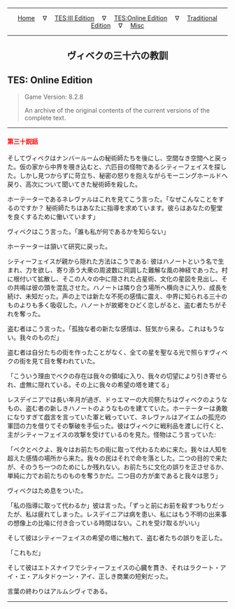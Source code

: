 
---

<!-- Jekyll Page Links -->

<center>
<a href="../../../../index.html">Home</a>
&emsp;&nabla;&emsp;
<a href="../../../index-tes3.html">TES:III Edition</a>
&emsp;&nabla;&emsp;
<a href="../../../index-teso.html">TES:Online Edition</a>
&emsp;&nabla;&emsp;
<a href="../../../index-traditional.html">Traditional Edition</a>
&emsp;&nabla;&emsp;
<a href="../../../index-misc.html">Misc</a>
</center>

<!-- Markdown Body Below: -->

---

<center>
<h2><span style="font-family:Georgia">ヴィベクの三十六の教訓</span></h2>
</center>

## TES: Online Edition

> Game Version: 8.2.8
>
> An archive of the original contents of the current versions of the complete text.

---

#### <span style="color:red">第三十説話</span>

そしてヴィベクはナンバールームの秘術師たちを後にし、空間なき空間へと戻った。仮の家から中界を覗き込むと、六匹目の怪物であるシティーフェイスを探した。しかし見つからずに苛立ち、秘密の怒りを抱えながらモーニングホールドへ戻り、高次について聞いてきた秘術師を殺した。

ホーテーターであるネレヴァルはこれを見てこう言った。「なぜこんなことをするのですか？ 秘術師たちはあなたに指導を求めています。彼らはあなたの聖堂を良くするために働いています」

ヴィベクはこう言った。「誰も私が何であるかを知らない」

ホーテーターは頷いて研究に戻った。

シティーフェイスが親から隠れた方法はこうである: 彼はハノートという名で生まれ、力を欲し、寄り添う大衆の周波数に同調した難解な風の神経であった。村に根付いて拡散し、そこの人々の中に隠された占星術、文化の星図を見出し、その共鳴は彼の頭を混乱させた。ハノートは隣り合う場所へ横向きに入り、成長を続け、未知だった。声の上では新たな不死の感情に震え、中界に知られる三十のものよりも多く吸収した。ハノートが故郷をひどく恋しがると、盗む者たちがそれを奪った。

盗む者はこう言った。「孤独な者の新たな感情は、狂気から来る。これはもうない。我々のものだ」

盗む者は自分たちの街を作ったことがなく、全ての星を聖なる光で照らすヴィベクの街を見て目を奪われていた。

「こういう理由でベクの存在は我々の領域に入り、我々の切望により引き寄せられ、虚無に隠れている。その上に我々の希望の塔を建てる」

レスデイニアでは長い年月が過ぎ、ドゥエマーの大司祭たちはヴィベクのようなもの、盗む者の新しきハノートのようなものを建てていた。ホーテーターは勇敢になりすぎて戯言を言っていた軍と戦っていて、ネレヴァルはアイエムの孤児の軍団の力を借りてその撃破を手伝った。彼はヴィベクに戦利品を渡しに行くと、主がシティーフェイスの攻撃を受けているのを見た。怪物はこう言っていた:

「ベクとベクよ、我々はお前たちの街に取って代わるために来た。我々は人知を超えた感情の場所から来た。我々の民はそれで命を落とした。二つの目的で来たが、そのうち一つのためにしか残れない。お前たちに文化の誤りを正させるか、単純に力でお前たちのものを奪うかだ。二つ目の方が楽であると我々は思う」

ヴィベクはため息をついた。

「私の指導に取って代わるか」彼は言った。「ずっと前にお前を殺すつもりだったが、私は疲れてしまった。レスデイニアは病を患い、私にはもう不明の出来事の想像上の比喩に付き合っている時間はない。これを受け取るがいい」

そして彼はシティーフェイスの希望の塔に触れて、盗む者たちの誤りを正した。

「これもだ」

そして彼はエトスナイフでシティーフェイスの心臓を貫き、それはラクート・アイ・エ・アルタドゥーン・アイ、正しき商業の短剣だった。

言葉の終わりはアルムシヴィである。

---

